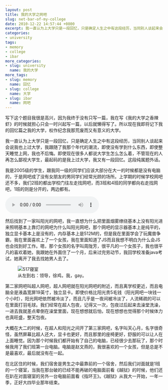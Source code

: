 ```yaml
---
layout: post
title: 我的大学之网吧
slug: net-bar-of-my-college
date: 2010-12-22 14:57:44 +0800
excerpt: 我一直认为上大学只是一段回忆，只是确定人生之中有这段经历，当同别人谈起来会说我也上过大学，我跟随了我那个年代的潮流，即使没有学到什么东西，即使整天睡觉上网，我也不后悔。即使现在很多人都说大学生怎么怎么着，不管现在的人再怎么鄙视大学生，最起码的是我上过大学，我又有一段回忆。这段纯属题外话。
categories:
- university
tags:
- memory
- college
- ibar
more_categories:
- slug: university
  name: 我的大学
more_tags:
- slug: memory
  name: 回忆
- slug: college
  name: 大学
- slug: ibar
  name: 网吧
---
```


写下这个题目我很是高兴，因为我终于没有只写一篇，我在写《我的大学之香辣虾》的时候就担心只会一时兴起写一篇，以后就懒得写了。所以现在我即将记下我的回忆篇之我的大学，权作纪念我那荒废而又有意义的大学。

我一直认为上大学只是一段回忆，只是确定人生之中有这段经历，当同别人谈起来会说我也上过大学，我跟随了我那个年代的潮流，即使没有学到什么东西，即使整天睡觉上网，我也不后悔。即使现在很多人都说大学生怎么怎么着，不管现在的人再怎么鄙视大学生，最起码的是我上过大学，我又有一段回忆。这段纯属题外话。


我是2005级的学生，跟我同一级的同学们应该大部分在大一的时候都是没有电脑的，于是网吧成了没有女朋友的男同学们经常光顾的场所。上学期的时候学校网吧还不多，我们2班的都出学校门往左走找网吧，而3班和4班的同学都向右走找网吧，1班的则是分开的，两边都有。

<audio controls="controls">
	<source src="{{ site.path.uploads }}2010/12/22/net-bar-of-my-college/love-me-or-him.mp3" type="audio/mpeg" />
	Your browser does not support the audio element.
</audio>

然后找到了一家叫阳光的网吧，我一直想为什么把里面烟雾缭绕基本上没有阳光进来照明基本上靠灯的网吧为什么叫阳光网吧，那个网吧的显示器基本上是纯平的，独立显卡基本上是没有的，内存基本上是512M的，但是我在里面学会了玩魔兽争霸，我在里面喜欢上了一个女孩，我在里面知道了JS而且我想不明白为什么会JS也会找到好工作。嗯，那个女孩的名字叫周陇芳，很平凡的一个女孩子，我也很平凡的喜欢着她，我跟她在外面住了一个月，后来过完劳动节，我回学校准备java考试，她离开了我去找她男人去了。

<figure>
	<img src="{{ site.path.uploads }}2010/12/22/net-bar-of-my-college/wefour.jpg" alt="517寝室" />
	<figcaption>
		从左到右：领导，徐鸡，我，gay。
	</figcaption>
</figure>

第二家网吧叫超人网吧，超人网吧就在阳光网吧的附近，而且离学校更近，而且电脑全是液晶宽屏19英寸，独立显卡。即使价格比阳光贵5毛钱（阳光网吧一块钱一个小时），阳光网吧依然被冷淡了，而且几乎是一夜间被冷淡了，人流稀疏的可以在里面打羽毛球。我们经常在超人包夜，记得又一次，包夜过后起来去澡堂洗澡，一进去我就差点晕倒在澡堂里面，现在想想就后怕，现在想想也觉得那个时候体力也真旺盛，整天包夜。

大概在大二的时候，在超人和阳光之间开了第三家网吧，名字叫天心月，名字很奇怪，虽然屏幕比超人还大，显卡也更好，而且那里的座椅更好，舒服的可以让人在上面睡觉。因为那个时候我们都开始有了自己的电脑，已经很少去那玩了，那个时候我用了我们班第一台电脑。电脑是赵文燕的，我很喜欢的一个女孩，但是总是不是最喜欢，最后就没有在一起。

在北区住的时候，我们宿舍是男生之中最靠前的一个宿舍，然后我们对面就是1班的一个寝室，当我在那台破的已经不能再破的电脑面前看《越狱》的时候，他们还在趴在对面寝室的另外一台电脑前面看《指环王》。《越狱》从我大一开始，一年一季，正好大四毕业那年结束。
